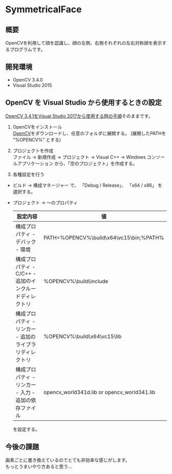 # SymmetricalFace

## 概要
OpenCVを利用して顔を認識し、顔の左側、右側それぞれの左右対称顔を表示するプログラムです。

## 開発環境
* OpenCV 3.4.0
* Visual Studio 2015

## OpenCV を Visual Studio から使用するときの設定
[OpenCV 3.4.1をVisual Studio 2017から使用する時の手順](https://qiita.com/h-adachi/items/aad3401b8900438b2acd)そのままです。

1. OpenCVをインストール  
[OpenCV](https://github.com/opencv/opencv/releases)をダウンロードし、任意のフォルダに展開する。 (展開したPATHを "%OPENCV%" とする)

2. プロジェクトを作成  
ファイル -> 新規作成 -> プロジェクト -> Visual C++ -> Windows コンソールアプリケーション から、「空のプロジェクト」を作成する。

3. 各種設定を行う  
* ビルド -> 構成マネージャー で、 「Debug / Release」、 「x64 / x86」 を選択する。
* プロジェクト -> ～のプロパティ  

  | 設定内容 | 値 |
  | ----- | ----- |
  | 構成プロパティ - デバック - 環境 | PATH=%OPENCV%\build\x64\vc15\bin;%PATH% |
  | 構成プロパティ - C/C++ - 追加のインクルードディレクトリ | %OPENCV%\build\include |
  | 構成プロパティ - リンカー - 追加のライブラリディレクトリ | %OPENCV%\build\x64\vc15\lib |
  | 構成プロパティ - リンカー - 入力 - 追加の依存ファイル | opencv_world341d.lib or opencv_world341.lib |

  を設定する。

## 今後の課題
画素ごとに書き換えているのでとても非効率な感じがします。  
もっとうまいやり方あると思う...
